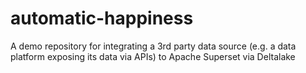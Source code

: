 # automatic-happiness
A demo repository for integrating a 3rd party data source (e.g. a data platform exposing its data via APIs) to Apache Superset via Deltalake
